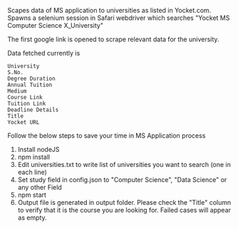Scapes data of MS application to universities as listed in Yocket.com.
Spawns a selenium session in Safari webdriver which searches "Yocket MS Computer Science X_University"

The first google link is opened to scrape relevant data for the university. 

Data fetched currently is
```
University
S.No.
Degree Duration
Annual Tuition
Medium
Course Link
Tuition Link
Deadline Details
Title
Yocket URL
```

Follow the below steps to save your time in MS Application process


1. Install nodeJS
2. npm install
4. Edit universities.txt to write list of universities you want to search (one in each line)
5. Set study field in config.json to "Computer Science", "Data Science" or any other Field
6. npm start
7. Output file is generated in output folder. Please check the "Title" column to verify that it is the course you are looking for. Failed cases will appear as empty.